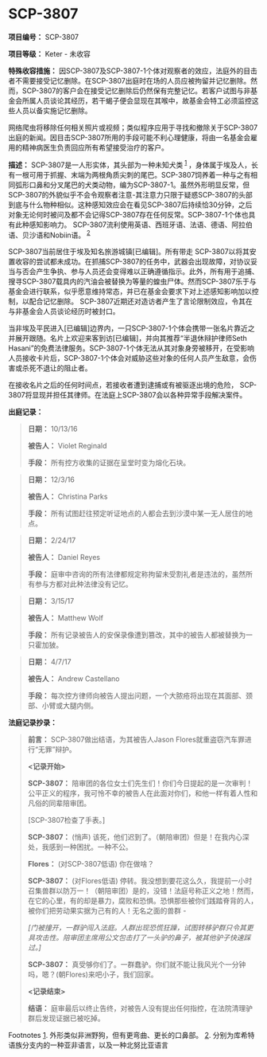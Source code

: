 # SCP-3807
                        


**项目编号：** SCP-3807

**项目等级：** Keter - 未收容

**特殊收容措施：** 因SCP-3807及SCP-3807-1个体对观察者的效应，法庭外的目击者不需要接受记忆删除。在SCP-3807出庭时在场的人员应被拘留并记忆删除。然而，SCP-3807的客户会在接受记忆删除后仍然保有完整记忆。若客户试图与非基金会所属人员谈论其经历，若干蝎子便会显现在其喉中，故基金会特工必须监控这些人员以备实施记忆删除。

网络爬虫将移除任何相关照片或视频；类似程序应用于寻找和撤除关于SCP-3807出庭的新闻。因目击SCP-3807所用的手段可能不利心理健康，将由一名基金会雇用的精神病医生负责回应所有希望接受治疗的客户。

**描述：** SCP-3807是一人形实体，其头部为一种未知犬类<sup class='footnoteref'>
 <a shape='rect' class='footnoteref' id='footnoteref-1' href='javascript:;' onclick='WIKIDOT.page.utils.scrollToReference(&apos;footnote-1&apos;)'>1</a>
</sup>，身体属于埃及人，长有一根可用于抓握、末端为两根角质尖刺的尾巴。SCP-3807饲养着一种与之有相同弧形口鼻和分叉尾巴的犬类动物，编为SCP-3807-1。虽然外形明显反常，但SCP-3807的外貌似乎不会令观察者注意-其注意力只限于疑惑SCP-3807的头部到底与什么物种相似。这种感知效应会在看见SCP-3807后持续恰30分钟，之后对象无论何时被问及都不会记得SCP-3807存在任何反常。SCP-3807-1个体也具有此种感知影响力。 SCP-3807流利使用英语、西班牙语、法语、德语、阿拉伯语、贝沙语和Nobiin语。<sup class='footnoteref'>
 <a shape='rect' class='footnoteref' id='footnoteref-2' href='javascript:;' onclick='WIKIDOT.page.utils.scrollToReference(&apos;footnote-2&apos;)'>2</a>
</sup>

SCP-3807当前居住于埃及知名旅游城镇[已编辑]。所有带走 SCP-3807以将其安置收容的尝试都未成功。在抓捕SCP-3807的任务中，武器会出现故障，对协议妥当与否会产生争执、参与人员还会变得难以正确遵循指示。此外，所有用于追捕、搜寻SCP-3807载具内的汽油会被替换为等量的蝗虫尸体。然而SCP-3807乐于与基金会进行联系，似乎愿意维持常态，并已在基金会要求下对上述感知影响加以控制，以配合记忆删除。 SCP-3807近期还对造访者产生了言论限制效应，令其在与非基金会人员谈论经历时被封口。

当非埃及平民进入[已编辑]边界内，一只SCP-3807-1个体会携带一张名片靠近之并展开跟随。名片上欢迎来客到访[已编辑]，并向其推荐“半退休辩护律师Seth Hasani”的免费法律服务。SCP-3807-1个体无法从其对象身旁被移开，在受影响人员接收卡片后，SCP-3807-1个体会对威胁这些对象的任何人员产生敌意，会伤害或杀死不退让的阻止者。

在接收名片之后的任何时间点，若接收者遭到逮捕或有被驱逐出境的危险， SCP-3807将显现并担任其律师。在法庭上SCP-3807会以各种异常手段解决案件。

**出庭记录：** 


> **日期：** 10/13/16
> 
> **被告人：** Violet Reginald
> 
> **手段：** 所有控方收集的证据在呈堂时变为熔化石块。
> 


> **日期：** 12/3/16
> 
> **被告人：** Christina Parks
> 
> **手段：** 所有试图赶往预定听证地点的人都会去到沙漠中某一无人居住的地点。
> 


> **日期：** 2/24/17
> 
> **被告人：** Daniel Reyes
> 
> **手段：** 庭审中咨询的所有法律都规定称拘留未受割礼者是违法的，虽然所有参与方都对此种法律没有记忆。
> 


> **日期：** 3/15/17
> 
> **被告人：** Matthew Wolf
> 
> **手段：** 所有记录被告人的安保录像遭到篡改，其中的被告人都被替换为一只霍加狓。
> 


> **日期：** 4/7/17
> 
> **被告人：** Andrew Castellano
> 
> **手段：** 每次控方律师向被告人提出问题，一个大脓疮将出现在其面部、颈部、小臂或大腿内侧。
> 

**法庭记录抄录：** 


> **前言：** SCP-3807做出结语，为其被告人Jason Flores就重盗窃汽车罪进行“无罪”辩护。
> 
> **<记录开始>** 
> 
> **SCP-3807：** 陪审团的各位女士们先生们！你们今日提起的是一次审判！公平正义的程序，我可怜不幸的被告人在此面对你们，和他一样有着人性和凡俗的同辈陪审团。
> 
> [SCP-3807检查了手表。]
> 
> **SCP-3807：** (悄声) 该死，他们迟到了。（朝陪审团）但是！在我内心深处，我感到一种困扰。一种不公。
> 
> **Flores：** (对SCP-3807低语) 你在做啥？
> 
> **SCP-3807：** (对Flores低语) 停转。我没想到要花这么久，我提前一小时召集兽群以防万一！（朝陪审团）是的，没错！法庭号称正义之地！然而，在它的心里，有的却是暴力，腐败和恐惧。恐惧那些被你们践踏脊背的人，被你们把劳动果实据为己有的人！无名之面的兽群 -
> 
> *[门被撞开，一群驴闯入法庭。人群出现恐慌狂躁，试图转移驴群只令其更具攻击性。陪审团主席用公文包击打了一头驴的鼻子，被其他驴子快速踩过。]* 
> 
> **SCP-3807：** 真受够你们了。一群蠢驴。你们就不能让我风光个一分钟吗，嗯？(朝Flores)来吧小子，我们回家。
> 
> **<记录结束>** 
> 
> **结语：** 庭审最后以终止告终，对被告人没有提出任何指控，在法院清理驴群后发现证据已被吃掉。
> 



Footnotes
<a shape='rect' href='javascript:;' onclick='WIKIDOT.page.utils.scrollToReference(&apos;footnoteref-1&apos;)'>1</a>. 外形类似非洲野狗，但有更弯曲、更长的口鼻部。
<a shape='rect' href='javascript:;' onclick='WIKIDOT.page.utils.scrollToReference(&apos;footnoteref-2&apos;)'>2</a>. 分别为库希特语族分支内的一种亚非语言，以及一种北努比亚语言


                    